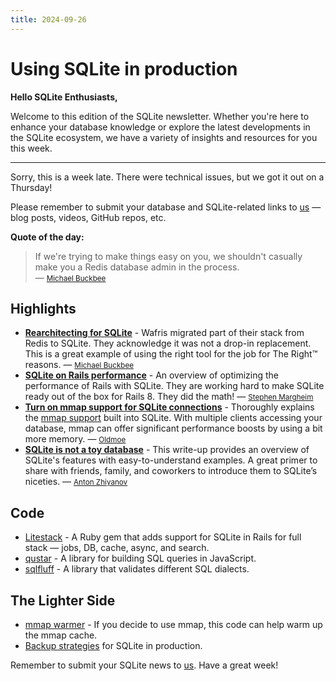 ```yaml
---
title: 2024-09-26
---
```


# Using SQLite in production

**Hello SQLite Enthusiasts,**

Welcome to this edition of the SQLite newsletter. Whether you're here to enhance your database knowledge or explore the latest developments in the SQLite ecosystem, we have a variety of insights and resources for you this week.

---

Sorry, this is a week late. There were technical issues, but we got it out on a Thursday!

Please remember to submit your database and SQLite-related links to [us](mailto:newsletter@sqlite.fun) — blog posts, videos, GitHub repos, etc.

**Quote of the day:**

> If we're trying to make things easy on you, we shouldn't casually make you a Redis database admin in the process.  
> — <small>[Michael Buckbee](https://wafris.org)</small>

## Highlights
- [**Rearchitecting for SQLite**](https://wafris.org/blog/rearchitecting-for-sqlite) - Wafris migrated part of their stack from Redis to SQLite. They acknowledge it was not a drop-in replacement. This is a great example of using the right tool for the job for The Right™ reasons. — <small>[Michael Buckbee](https://wafris.org)</small>
- [**SQLite on Rails performance**](https://fractaledmind.github.io/2024/04/15/sqlite-on-rails-the-how-and-why-of-optimal-performance/) - An overview of optimizing the performance of Rails with SQLite. They are working hard to make SQLite ready out of the box for Rails 8. They did the math! — <small>[Stephen Margheim](https://fractaledmind.github.io)</small>
- [**Turn on mmap support for SQLite connections**](https://oldmoe.blog/2024/02/03/turn-on-mmap-support-for-your-sqlite-connections/) - Thoroughly explains the [mmap support](https://www.sqlite.org/mmap.html) built into SQLite. With multiple clients accessing your database, mmap can offer significant performance boosts by using a bit more memory. — <small>[Oldmoe](https://oldmoe.blog)</small>
- [**SQLite is not a toy database**](https://antonz.org/sqlite-is-not-a-toy-database/) - This write-up provides an overview of SQLite's features with easy-to-understand examples. A great primer to share with friends, family, and coworkers to introduce them to SQLite’s niceties. — <small>[Anton Zhiyanov](https://antonz.org)</small>

## Code
- [Litestack](https://github.com/oldmoe/litestack) - A Ruby gem that adds support for SQLite in Rails for full stack — jobs, DB, cache, async, and search.
- [qustar](https://github.com/tilyupo/qustar) - A library for building SQL queries in JavaScript.
- [sqlfluff](https://github.com/sqlfluff/sqlfluff) - A library that validates different SQL dialects.

## The Lighter Side
- [mmap warmer](https://www3.sqlite.org/src/file?name=ext/misc/mmapwarm.c) - If you decide to use mmap, this code can help warm up the mmap cache.
- [Backup strategies](https://oldmoe.blog/2024/04/30/backup-strategies-for-sqlite-in-production/) for SQLite in production.

Remember to submit your SQLite news to [us](mailto:newsletter@sqlite.fun). Have a great week!